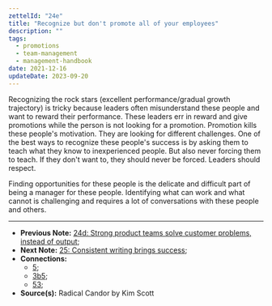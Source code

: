 ```yaml
---
zettelId: "24e"
title: "Recognize but don't promote all of your employees"
description: ""
tags:
  - promotions
  - team-management
  - management-handbook
date: 2021-12-16
updateDate: 2023-09-20
---
```


Recognizing the rock stars (excellent performance/gradual growth trajectory) is tricky because leaders often misunderstand these people and want to reward their performance. These leaders err in reward and give promotions while the person is not looking for a promotion. Promotion kills these people's motivation. They are looking for different challenges. One of the best ways to recognize these people's success is by asking them to teach what they know to inexperienced people. But also never forcing them to teach. If they don't want to, they should never be forced. Leaders should respect.

Finding opportunities for these people is the delicate and difficult part of being a manager for these people. Identifying what can work and what cannot is challenging and requires a lot of conversations with these people and others.

---

- **Previous Note:** [24d: Strong product teams solve customer problems, instead of output](/notes/24d/);
- **Next Note:** [25: Consistent writing brings success](/notes/25/);
- **Connections:**
  - [5](/notes/5/);
  - [3b5](/notes/3b5/);
  - [53](/notes/53/);
- **Source(s):** Radical Candor by Kim Scott
